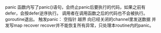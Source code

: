 panic
	函数内写了panic()语句，会终止panic后要执行的代码，如果之前有defer，会按defer逆序执行。
	调用者在调用函数之后的代码也不会被执行。
	goroutine退出。
	触发panic：
		空指针
		越界
		向已经关闭的channel里发送数据
		并发写map
recover
	recover并不能恢复所有异常，只处理本routine内的panic。